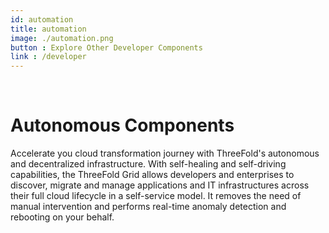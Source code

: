 ```yaml
---
id: automation
title: automation
image: ./automation.png
button : Explore Other Developer Components
link : /developer
---
```

<br>

# Autonomous Components 

Accelerate you cloud transformation journey with ThreeFold's autonomous and decentralized infrastructure. With self-healing and self-driving capabilities, the ThreeFold Grid allows developers and enterprises to discover, migrate and manage applications and IT infrastructures across their full cloud lifecycle in a self-service model. It removes the need of manual intervention and performs real-time anomaly detection and rebooting on your behalf.
